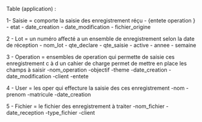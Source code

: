 Table (application) :

 1- Saisie = comporte la saisie des enregistrement réçu
    - {entete operation }
    - etat 
    - date_creation
    - date_modification
    - fichier_origine
    



 2 - Lot = un numéro affecté a un ensemble de enregistrement selon la date de réception 
     - nom_lot
     - qte_declare
     - qte_saisie
     - active
     - annee
     - semaine

3 - Operation  = ensembles de operation qui permette de saisie ces enregistrement c à d  un cahier de charge permet de mettre en place les champs à saisir
     -nom_operation
     -objectif
     -theme
     -date_creation
     -date_modification
     -client
     -entete

 4 - User = les oper qui effecture la saisie des ces enregistrement 
     -nom
     -prenom
     -matricule
     -date_creation

5 - Fichier = le fichier des enregistrement à traiter 
    -nom_fichier
    -date_reception
    -type_fichier
    -client

